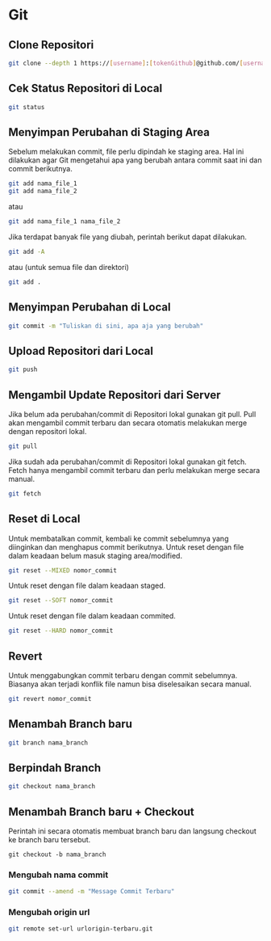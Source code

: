 # Git

## Clone Repositori

```bash
git clone --depth 1 https://[username]:[tokenGithub]@github.com/[username]/[repositori]
```

## Cek Status Repositori di Local

```bash
git status
```

## Menyimpan Perubahan di Staging Area
Sebelum melakukan commit, file perlu dipindah ke staging area. Hal ini dilakukan agar Git mengetahui apa yang berubah antara commit saat ini dan commit berikutnya.

```bash
git add nama_file_1
git add nama_file_2
```
atau
```bash
git add nama_file_1 nama_file_2
```

Jika terdapat banyak file yang diubah, perintah berikut dapat dilakukan.

```bash
git add -A
```
atau (untuk semua file dan direktori)
```bash
git add .
```

## Menyimpan Perubahan di Local

```bash
git commit -m "Tuliskan di sini, apa aja yang berubah"
```

## Upload Repositori dari Local

```bash
git push
```

## Mengambil Update Repositori dari Server
Jika belum ada perubahan/commit di Repositori lokal gunakan git pull. Pull akan mengambil commit terbaru dan secara otomatis melakukan merge dengan repositori lokal.
```bash
git pull
```

Jika sudah ada perubahan/commit di Repositori lokal gunakan git fetch. Fetch hanya mengambil commit terbaru dan perlu melakukan merge secara manual.
```bash
git fetch
```

## Reset di Local
Untuk membatalkan commit, kembali ke commit sebelumnya yang diinginkan dan menghapus commit berikutnya.
Untuk reset dengan file dalam keadaan belum masuk staging area/modified.
```bash
git reset --MIXED nomor_commit
```
Untuk reset dengan file dalam keadaan staged.
```bash
git reset --SOFT nomor_commit
```
Untuk reset dengan file dalam keadaan commited.
```bash
git reset --HARD nomor_commit
```

## Revert
Untuk menggabungkan commit terbaru dengan commit sebelumnya. Biasanya akan terjadi konflik file namun bisa diselesaikan secara manual.
```bash
git revert nomor_commit
```

## Menambah Branch baru

```bash
git branch nama_branch
```

## Berpindah Branch

```bash
git checkout nama_branch
```

## Menambah Branch baru + Checkout
Perintah ini secara otomatis membuat branch baru dan langsung checkout ke branch baru tersebut.
```
git checkout -b nama_branch
```

### Mengubah nama commit

```bash
git commit --amend -m "Message Commit Terbaru"
```

### Mengubah origin url

```bash
git remote set-url urlorigin-terbaru.git
```

